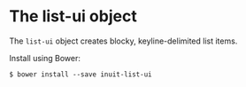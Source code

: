 # The list-ui object

The `list-ui` object creates blocky, keyline-delimited list items.

Install using Bower:

    $ bower install --save inuit-list-ui
